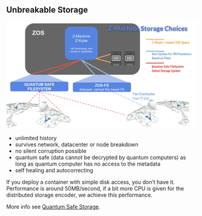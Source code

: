 
## Unbreakable Storage

![](img/zmachine_storage.png)  

- unlimited history
- survives network, datacenter or node breakdown
- no silent corruption possible
- quantum safe (data cannot be decrypted by quantum computers) as long as quantum computer has no access to the metadata
- self healing and autocorrecting


If you deploy a container with simple disk access, you don’t have it. 
Performance is around 50MB/second, if a bit more CPU is given for the distributed storage encoder, we achieve this performance. 
  
More info see [Quantum Safe Storage](../../qsss/qsss_home.md).





